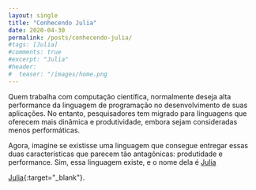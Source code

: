 ```yaml
---
layout: single
title: "Conhecendo Julia"
date: 2020-04-30
permalink: /posts/conhecendo-julia/
#tags: [Julia]
#comments: true
#excerpt: "Julia"
#header:
#  teaser: "/images/home.png
---
```

<p style='text-align: justify;'> 

Quem trabalha com computação científica, normalmente deseja alta performance da linguagem de programação no desenvolvimento de suas aplicações. No entanto, pesquisadores tem migrado para linguagens que oferecem mais dinâmica e produtividade, embora sejam consideradas menos performáticas.</p>

<p style='text-align: justify;'> 

Agora, imagine se existisse uma linguagem que consegue entregar essas duas características que parecem tão antagônicas: produtidade e performance. Sim, essa linguagem existe, e o nome dela é <a href="https://julialang.org/" target="_blank"> Julia </a>

[Julia](https://julialang.org/){:target="_blank"}.</p>


<div style="text-align: justify"></div>